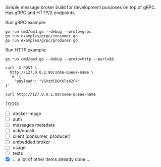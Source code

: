 Simple message broker build for development purposes on top of gRPC. Has gRPC and HTTP/2 endpoints.

Run gRPC example:
```
go run cmd/cmd.go --debug --proto=grpc
go run examples/grpc/consumer.go
go run examples/grpc/producer.go
```

Run HTTP example:
```
go run cmd/cmd.go --debug --proto=http --port=80
```
```
curl -X POST \
  http://127.0.0.1:80/some-queue-name \
  -d '{
	"payload": "VGVzdCBQYXlsb2Fk"
}'
```
```
curl http://127.0.0.1:80/some-queue-name
```

TODO:
- [ ] docker image
- [ ] auth
- [ ] messages metadata
- [ ] ack/noack
- [ ] client (consumer, producer)
- [ ] embedded broker
- [ ] usage
- [ ] tests 
- [X] ... a lot of other items already done ...
